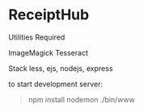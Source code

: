 ReceiptHub
==========

Utilities Required

ImageMagick
Tesseract

Stack
less, ejs, nodejs, express

to start development server:
 >npm install
 >nodemon ./bin/www
